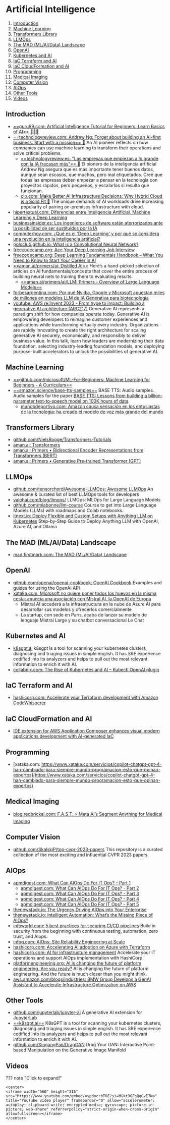 # Artificial Intelligence

1. [Introduction](#introduction)
2. [Machine Learning](#machine-learning)
3. [Transformers Library](#transformers-library)
4. [LLMOps](#llmops)
5. [The MAD (ML/AI/Data) Landscape](#the-mad-mlaidata-landscape)
6. [OpenAI](#openai)
7. [Kubernetes and AI](#kubernetes-and-ai)
8. [IaC Terraform and AI](#iac-terraform-and-ai)
9. [IaC CloudFormation and AI](#iac-cloudformation-and-ai)
10. [Programming](#programming)
11. [Medical Imaging](#medical-imaging)
12. [Computer Vision](#computer-vision)
13. [AIOps](#aiops)
14. [Other Tools](#other-tools)
15. [Videos](#videos)

## Introduction

- [==guru99.com: Artificial Intelligence Tutorial for Beginners: Learn Basics of AI== 🌟🌟🌟](https://www.guru99.com/ai-tutorial.html)
- [==technologyreview.com: Andrew Ng: Forget about building an AI-first business. Start with a mission== 🌟](https://www.technologyreview.com/2021/03/26/1021258/ai-pioneer-andrew-ng-machine-learning-business) An AI pioneer reflects on how companies can use machine learning to transform their operations and solve critical problems.
    - [==technologyreview.es: "Las empresas que empiezan a lo grande con la IA fracasan más"== 🌟](https://www.technologyreview.es/s/13258/las-empresas-que-empiezan-lo-grande-con-la-ia-fracasan-mas) El pionero de la inteligencia artificial Andrew Ng asegura que es más importante tener buenos datos, aunque sean escasos, que muchos, pero mal etiquetados. Cree que todas las empresas deben empezar a pensar en la tecnología con proyectos rápidos, pero pequeños, y escalarlos si resulta que funcionan.
    - [cio.com: Make Better AI Infrastructure Decisions: Why Hybrid Cloud is a Solid Fit 🌟](https://www.cio.com/article/350337/make-better-ai-infrastructure-decisions-why-hybrid-cloud-is-a-solid-fit.html) The unique demands of AI workloads drive increasing popularity of pairing on-premises infrastructure with cloud.
- [hipertextual.com: Diferencias entre Inteligencia Artificial, Machine Learning y Deep Learning](https://hipertextual.com/2023/02/diferencias-ia-machine-learning)
- [businessinsider.es: Los ingenieros de software están aterrorizados ante la posibilidad de ser sustituidos por la IA](https://www.businessinsider.es/ingenieros-software-estan-aterrorizados-posibilidad-ser-sustituidos-ia-1238112)
- [computerhoy.com: ¿Qué es el 'Deep Learning' y por qué se considera una revolución en la inteligencia artificial?](https://computerhoy.com/tecnologia/deep-learning-considera-revolucion-ia-1241180)
- [poloclub.github.io: What is a Convolutional Neural Network?](https://poloclub.github.io/cnn-explainer/)
- [freecodecamp.org: Ace Your Deep Learning Job Interview](https://www.freecodecamp.org/news/ace-your-deep-learning-job-interview/)
- [freecodecamp.org: Deep Learning Fundamentals Handbook – What You Need to Know to Start Your Career in AI](https://www.freecodecamp.org/news/deep-learning-fundamentals-handbook-start-a-career-in-ai/)
- [==aman.ai/primers/ai: Distilled AI==](https://aman.ai/primers/ai/) Here’s a hand-picked selection of articles on AI fundamentals/concepts that cover the entire process of building neural nets to training them to evaluating results.
    - [==aman.ai/primers/ai/LLM: Primers - Overview of Large Language Models==](https://aman.ai/primers/ai/LLM/)
- [forbesargentina.com: Por qué Nvidia, Google y Microsoft apuestan miles de millones en modelos LLM de IA Generativa para biotecnología](https://www.forbesargentina.com/innovacion/por-nvidia-google-microsoft-apuestan-miles-millones-modelos-llm-ia-generativa-biotecnologia-n49278)
- [youtube: AWS re:Invent 2023 - From hype to impact: Building a generative AI architecture (ARC217)](https://www.youtube.com/watch?v=1Lat8dP7Eq0) Generative AI represents a paradigm shift for how companies operate today. Generative AI is empowering developers to reimagine customer experiences and applications while transforming virtually every industry. Organizations are rapidly innovating to create the right architecture for scaling generative AI securely, economically, and responsibly to deliver business value. In this talk, learn how leaders are modernizing their data foundation, selecting industry-leading foundation models, and deploying purpose-built accelerators to unlock the possibilities of generative AI.

## Machine Learning

- [==github.com/microsoft/ML-For-Beginners: Machine Learning for Beginners - A Curriculum==](https://github.com/microsoft/ML-For-Beginners)
- [==amazon.science/base-tts-samples==](https://www.amazon.science/base-tts-samples/) BASE TTS: Audio samples. Audio samples for the paper [BASE TTS: Lessons from building a billion-parameter text-to-speech model on 100K hours of data](https://www.amazon.science/publications/base-tts-lessons-from-building-a-billion-parameter-text-to-speech-model-on-100k-hours-of-data).
    - [mundodeportivo.com: Amazon causa sensación en los entusiastas de la tecnología: ha creado el modelo de voz más grande del mundo](https://www.mundodeportivo.com/urbantecno/tecnologia/amazon-causa-sensacion-en-los-entusiastas-de-la-tecnologia-ha-creado-el-modelo-de-voz-mas-grande-del-mundo)

## Transformers Library

- [github.com/NielsRogge/Transformers-Tutorials](https://github.com/NielsRogge/Transformers-Tutorials)
- [aman.ai: Transformers](https://aman.ai/primers/ai/transformers/)
- [aman.ai: Primers • Bidirectional Encoder Representations from Transformers (BERT)](https://aman.ai/primers/ai/bert/)
- [aman.ai: Primers • Generative Pre-trained Transformer (GPT)](https://aman.ai/primers/ai/gpt/)

## LLMOps

- [github.com/tensorchord/Awesome-LLMOps: Awesome LLMOps](https://github.com/tensorchord/Awesome-LLMOps) An awesome & curated list of best LLMOps tools for developers
- [valohai.com/blog/llmops/](https://valohai.com/blog/llmops/) LLMOps: MLOps for Large Language Models
- [github.com/mlabonne/llm-course](https://github.com/mlabonne/llm-course) Course to get into Large Language Models (LLMs) with roadmaps and Colab notebooks.
- [itnext.io: Deploy Flexible and Custom Setups with Anything LLM on Kubernetes](https://itnext.io/deploy-flexible-and-custom-setups-with-anything-llm-on-kubernetes-a2b5687f2bcc) Step-by-Step Guide to Deploy Anything LLM with OpenAI, Azure AI, and Ollama

## The MAD (ML/AI/Data) Landscape

- [mad.firstmark.com: The MAD (ML/AI/Data) Landscape](https://mad.firstmark.com/)

## OpenAI

- [github.com/openai/openai-cookbook: OpenAI Cookbook](https://github.com/openai/openai-cookbook) Examples and guides for using the OpenAI API
- [xataka.com: Microsoft no quiere poner todos los huevos en la misma cesta: anuncia una asociación con Mistral AI, la OpenAI de Europa](https://www.xataka.com/robotica-e-ia/microsoft-no-quiere-poner-todos-huevos-cesta-anuncia-asociacion-mistral-ai-openai-europa)
    - Mistral AI accederá a la infraestructura en la nube de Azure AI para desarrollar sus modelos y ofrecerlos comercialmente
    - La startup, con sede en París, acaba de lanzar su modelo de lenguaje Mistral Large y su chatbot conversacional Le Chat

## Kubernetes and AI

- [k8sgpt.ai](https://k8sgpt.ai) k8sgpt is a tool for scanning your kubernetes clusters, diagnosing and triaging issues in simple english. It has SRE experience codified into its analyzers and helps to pull out the most relevant information to enrich it with AI.
- [collabnix.com: The Rise of Kubernetes and AI – Kubectl OpenAI plugin](https://collabnix.com/the-rise-of-kubernetes-and-ai-kubectl-openai-plugin/)

## IaC Terraform and AI

- [hashicorp.com: Accelerate your Terraform development with Amazon CodeWhisperer](https://www.hashicorp.com/blog/accelerate-your-terraform-development-with-amazon-codewhisperer)

## IaC CloudFormation and AI

- [IDE extension for AWS Application Composer enhances visual modern applications development with AI-generated IaC](https://aws.amazon.com/blogs/aws/ide-extension-for-aws-application-composer-enhances-visual-modern-applications-development-with-ai-generated-iac/)

## Programming

- [xataka.com: https://www.xataka.com/servicios/copilot-chatgpt-gpt-4-han-cambiado-para-siempre-mundo-programacion-esto-que-opinan-expertos](https://www.xataka.com/servicios/copilot-chatgpt-gpt-4-han-cambiado-para-siempre-mundo-programacion-esto-que-opinan-expertos)

## Medical Imaging

- [blog.redbrickai.com: F.A.S.T. ⚡️ Meta AI’s Segment Anything for Medical Imaging](https://blog.redbrickai.com/blog-posts/fast-meta-sam-for-medical-imaging)

## Computer Vision

- [github.com/SkalskiP/top-cvpr-2023-papers](https://github.com/SkalskiP/top-cvpr-2023-papers) This repository is a curated collection of the most exciting and influential CVPR 2023 papers.

## AIOps

- [apmdigest.com: What Can AIOps Do For IT Ops? - Part 1](https://www.apmdigest.com/aiops-itops-1)
    - [apmdigest.com: What Can AIOps Do For IT Ops? - Part 2](https://www.apmdigest.com/aiops-itops-2)
    - [apmdigest.com: What Can AIOps Do For IT Ops? - Part 3](https://www.apmdigest.com/aiops-itops-3)
    - [apmdigest.com: What Can AIOps Do For IT Ops? - Part 4](https://www.apmdigest.com/aiops-itops-4)
    - [apmdigest.com: What Can AIOps Do For IT Ops? - Part 5](https://www.apmdigest.com/aiops-itops-5)
- [thenewstack.io: The Urgency Driving AIOps into Your Enterprise](https://thenewstack.io/the-urgency-driving-aiops-into-your-enterprise/)
- [thenewstack.io: Intelligent Automation: What’s the Missing Piece of AIOps?](https://thenewstack.io/intelligent-automation-whats-the-missing-piece-of-aiops/)
- [infoworld.com: 5 best practices for securing CI/CD pipelines](https://www.infoworld.com/article/3673891/5-best-practices-for-securing-cicd-pipelines.html) Build in
security from the beginning with continuous testing, automation, zero trust, and AIops.
- [infoq.com: AIOps: Site Reliability Engineering at Scale](https://www.infoq.com/articles/aiops-reliability-engineering/)
- [hashicorp.com: Accelerating AI adoption on Azure with Terraform](https://www.hashicorp.com/blog/accelerating-ai-adoption-on-azure-with-terraform)
- [hashicorp.com: AI for infrastructure management](https://www.hashicorp.com/solutions/ai-infrastructure-management) Accelerate your IT operations and support AIOps implementation with HashiCorp.
- [platformengineering.org: AI is changing the future of platform engineering. Are you ready?](https://platformengineering.org/blog/ai-is-changing-the-future-of-platform-engineering-are-you-ready) AI is changing the future of platform engineering. And the future is much closer than you might think.
- [aws.amazon.com/blogs/industries: BMW Group Develops a GenAI Assistant to Accelerate Infrastructure Optimization on AWS](https://aws.amazon.com/blogs/industries/bmw-group-develops-a-genai-assistant-to-accelerate-infrastructure-optimization-on-aws/)

## Other Tools

- [github.com/jupyterlab/jupyter-ai](https://github.com/jupyterlab/jupyter-ai) A generative AI extension for JupyterLab
- [==k8sgpt.ai==](https://k8sgpt.ai/) K8sGPT is a tool for scanning your kubernetes clusters, diagnosing and triaging issues in simple english. It has SRE experience codified into its analyzers and helps to pull out the most relevant information to enrich it with AI.
- [github.com/XingangPan/DragGAN](https://github.com/XingangPan/DragGAN) Drag Your GAN: Interactive Point-based Manipulation on the Generative Image Manifold

## Videos

??? note "Click to expand!"

    <center>
    <iframe width="560" height="315" src="https://www.youtube.com/embed/oypdocrbTOE?si=MGkt9GFgQqGvE7Na" title="YouTube video player" frameborder="0" allow="accelerometer; autoplay; clipboard-write; encrypted-media; gyroscope; picture-in-picture; web-share" referrerpolicy="strict-origin-when-cross-origin" allowfullscreen></iframe>
    </center>